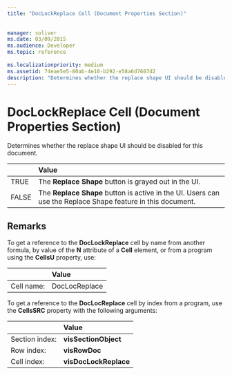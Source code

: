 ```yaml
---
title: "DocLockReplace Cell (Document Properties Section)"
 
 
manager: soliver
ms.date: 03/09/2015
ms.audience: Developer
ms.topic: reference
 
ms.localizationpriority: medium
ms.assetid: 74eae5e5-80ab-4e10-b292-e58a6d7607d2
description: "Determines whether the replace shape UI should be disabled for this document."
---
```


# DocLockReplace Cell (Document Properties Section)

Determines whether the replace shape UI should be disabled for this document.
  
||Value|
|:-----|:-----|
|TRUE  <br/> |The **Replace Shape** button is grayed out in the UI. |
|FALSE  <br/> |The **Replace Shape** button is active in the UI. Users can use the Replace Shape feature in this document. |

## Remarks

To get a reference to the **DocLockReplace** cell by name from another formula, by value of the **N** attribute of a **Cell** element, or from a program using the **CellsU** property, use:
  
||Value|
|:-----|:-----|
| Cell name:  <br/> | DocLocReplace  <br/> |

To get a reference to the **DocLocReplace** cell by index from a program, use the **CellsSRC** property with the following arguments:
  
||Value|
|:-----|:-----|
| Section index:  <br/> |**visSectionObject** <br/> |
| Row index:  <br/> |**visRowDoc** <br/> |
| Cell index:  <br/> |**visDocLockReplace** <br/> |
